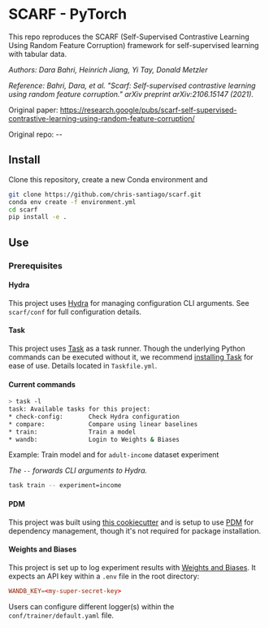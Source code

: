# SCARF - PyTorch

This repo reproduces the SCARF (Self-Supervised Contrastive Learning Using Random Feature Corruption) framework for self-supervised learning with tabular data.

*Authors: Dara Bahri, Heinrich Jiang, Yi Tay, Donald Metzler*

*Reference: Bahri, Dara, et al. "Scarf: Self-supervised contrastive learning using random feature corruption." arXiv preprint arXiv:2106.15147 (2021).*

Original paper: https://research.google/pubs/scarf-self-supervised-contrastive-learning-using-random-feature-corruption/

Original repo: --

## Install

Clone this repository, create a new Conda environment and 

```bash
git clone https://github.com/chris-santiago/scarf.git
conda env create -f environment.yml
cd scarf
pip install -e .
```

## Use

### Prerequisites

#### Hydra

This project uses [Hydra](https://hydra.cc/docs/intro/) for managing configuration CLI arguments. See `scarf/conf` for full
configuration details.

#### Task

This project uses [Task](https://taskfile.dev/) as a task runner. Though the underlying Python
commands can be executed without it, we recommend [installing Task](https://taskfile.dev/installation/)
for ease of use. Details located in `Taskfile.yml`.

#### Current commands

```bash
> task -l
task: Available tasks for this project:
* check-config:       Check Hydra configuration
* compare:            Compare using linear baselines
* train:              Train a model
* wandb:              Login to Weights & Biases
```

Example: Train model and for `adult-income` dataset experiment

*The `--` forwards CLI arguments to Hydra.*

```bash
task train -- experiment=income
```

#### PDM

This project was built using [this cookiecutter](https://github.com/chris-santiago/cookie) and is
setup to use [PDM](https://pdm.fming.dev/latest/) for dependency management, though it's not required
for package installation.

#### Weights and Biases

This project is set up to log experiment results with [Weights and Biases](https://wandb.ai/). It
expects an API key within a `.env` file in the root directory:

```toml
WANDB_KEY=<my-super-secret-key>
```

Users can configure different logger(s) within the `conf/trainer/default.yaml` file.
